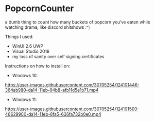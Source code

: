 # PopcornCounter
a dumb thing to count how many buckets of popcorn you've eaten while watching drama, like discord shitshows :^)

Things I used:
- WinUI 2.6 UWP
- Visual Studio 2019
- my loss of sanity over self signing certificates



Instructions on how to install on:

- Windows 10:

https://user-images.githubusercontent.com/30705254/124101446-364ab980-da14-11eb-94b8-afb11d5e1b71.mp4

- Windows 11:

https://user-images.githubusercontent.com/30705254/124101500-46629900-da14-11eb-8fa5-636fa732b0e0.mp4

